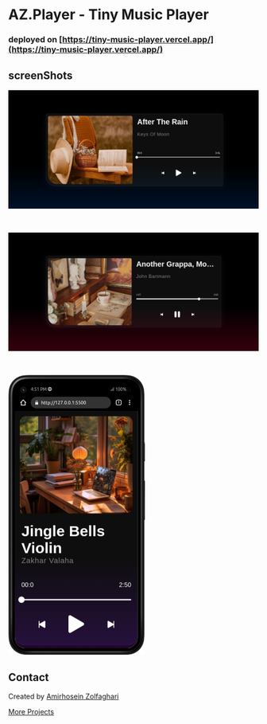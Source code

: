 # AZ.Player - Tiny Music Player

### deployed on [https://tiny-music-player.vercel.app/](https://tiny-music-player.vercel.app/)

## screenShots

![music player Screenshot](/screenShots/screenShot2.jpg)

<br />

![music player Screenshot](/screenShots/screenShot1.jpg)

<br />

![music player Screenshot](/screenShots/screenShot3.png)

## Contact
Created by [Amirhosein Zolfaghari](https://github.com/amirhosein06)

[More Projects](https://github.com/amirhosein06?tab=repositories)